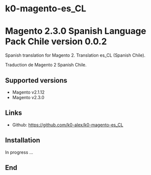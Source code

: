 # k0-magento-es_CL
# Magento 2.3.0 Spanish Language Pack Chile version 0.0.2

Spanish translation for Magento 2. Translation es_CL (Spanish Chile).

Traduction de Magento 2 Spanish Chile.

## Supported versions
* Magento v2.1.12 
* Magento v2.3.0 

## Links
* Github: https://github.com/k0-alex/k0-magento-es_CL

## Installation
In progress ...
## End
